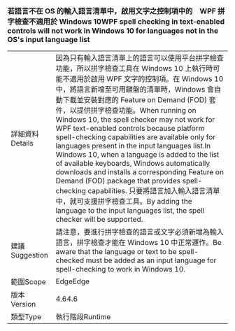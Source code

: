 ### <a name="wpf-spell-checking-in-text-enabled-controls-will-not-work-in-windows-10-for-languages-not-in-the-oss-input-language-list"></a><span data-ttu-id="35092-101">若語言不在 OS 的輸入語言清單中，啟用文字之控制項中的　WPF 拼字檢查不適用於 Windows 10</span><span class="sxs-lookup"><span data-stu-id="35092-101">WPF spell checking in text-enabled controls will not work in Windows 10 for languages not in the OS's input language list</span></span>

|   |   |
|---|---|
|<span data-ttu-id="35092-102">詳細資料</span><span class="sxs-lookup"><span data-stu-id="35092-102">Details</span></span>|<span data-ttu-id="35092-103">因為只有輸入語言清單上的語言可以使用平台拼字檢查功能，所以拼字檢查工具在 Windows 10 上執行時可能不適用於啟用 WPF 文字的控制項。在 Windows 10 中，將語言新增至可用鍵盤的清單時，Windows 會自動下載並安裝對應的 Feature on Demand (FOD) 套件，以提供拼字檢查功能。</span><span class="sxs-lookup"><span data-stu-id="35092-103">When running on Windows 10, the spell checker may not work for WPF text-enabled controls because platform spell-checking capabilities are available only for languages present in the input languages list.In Windows 10, when a language is added to the list of available keyboards, Windows automatically downloads and installs a corresponding Feature on Demand (FOD) package that provides spell-checking capabilities.</span></span> <span data-ttu-id="35092-104">只要將語言加入輸入語言清單中，就可支援拼字檢查工具。</span><span class="sxs-lookup"><span data-stu-id="35092-104">By adding the language to the input languages list, the spell checker will be supported.</span></span>|
|<span data-ttu-id="35092-105">建議</span><span class="sxs-lookup"><span data-stu-id="35092-105">Suggestion</span></span>|<span data-ttu-id="35092-106">請注意，要進行拼字檢查的語言或文字必須新增為輸入語言，拼字檢查才能在 Windows 10 中正常運作。</span><span class="sxs-lookup"><span data-stu-id="35092-106">Be aware that the language or text to be spell-checked must be added as an input language for spell-checking to work in Windows 10.</span></span>|
|<span data-ttu-id="35092-107">範圍</span><span class="sxs-lookup"><span data-stu-id="35092-107">Scope</span></span>|<span data-ttu-id="35092-108">Edge</span><span class="sxs-lookup"><span data-stu-id="35092-108">Edge</span></span>|
|<span data-ttu-id="35092-109">版本</span><span class="sxs-lookup"><span data-stu-id="35092-109">Version</span></span>|<span data-ttu-id="35092-110">4.6</span><span class="sxs-lookup"><span data-stu-id="35092-110">4.6</span></span>|
|<span data-ttu-id="35092-111">類型</span><span class="sxs-lookup"><span data-stu-id="35092-111">Type</span></span>|<span data-ttu-id="35092-112">執行階段</span><span class="sxs-lookup"><span data-stu-id="35092-112">Runtime</span></span>|

